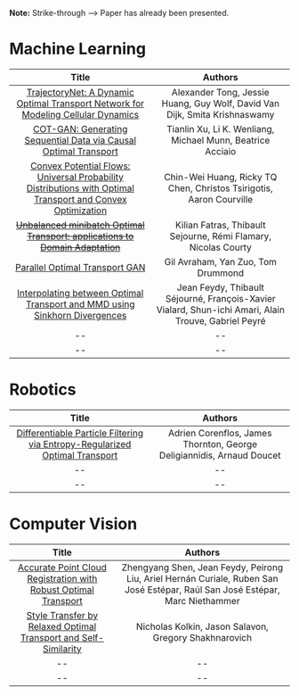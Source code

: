 **Note:** Strike-through --> Paper has already been presented.

# Machine Learning
|                                                                       Title                                                                        |                                               Authors                                                |
|:--------------------------------------------------------------------------------------------------------------------------------------------------:|:----------------------------------------------------------------------------------------------------:|
|        [TrajectoryNet: A Dynamic Optimal Transport Network for Modeling Cellular Dynamics](http://proceedings.mlr.press/v119/tong20a.html)         |              Alexander Tong, Jessie Huang, Guy Wolf, David Van Dijk, Smita Krishnaswamy              |
|                      [COT-GAN: Generating Sequential Data via Causal Optimal Transport](https://arxiv.org/pdf/2006.08571.pdf)                      |                      Tianlin Xu, Li K. Wenliang, Michael Munn, Beatrice Acciaio                      |
| [Convex Potential Flows: Universal Probability Distributions with Optimal Transport and Convex Optimization](https://arxiv.org/pdf/2012.05942.pdf) |                 Chin-Wei Huang, Ricky TQ Chen, Christos Tsirigotis, Aaron Courville                  |
|         [~~Unbalanced minibatch Optimal Transport; applications to Domain Adaptation~~](http://proceedings.mlr.press/v139/fatras21a.html)          |                    Kilian Fatras, Thibault Sejourne, Rémi Flamary, Nicolas Courty                    |
| [Parallel Optimal Transport GAN](https://openaccess.thecvf.com/content_CVPR_2019/html/Avraham_Parallel_Optimal_Transport_GAN_CVPR_2019_paper.html) |                                  Gil Avraham, Yan Zuo, Tom Drummond                                  |
|              [Interpolating between Optimal Transport and MMD using Sinkhorn Divergences](http://proceedings.mlr.press/v89/feydy19a)               | Jean Feydy, Thibault Séjourné, François-Xavier Vialard, Shun-ichi Amari, Alain Trouve, Gabriel Peyré |
|                                                                         --                                                                         |                                                  --                                                  |
|                                                                         --                                                                         |                                                  --                                                  |

# Robotics
|                                                                       Title                                                                        |                                                            Authors                                                            |
|:--------------------------------------------------------------------------------------------------------------------------------------------------:|:-----------------------------------------------------------------------------------------------------------------------------:|
|   [Differentiable Particle Filtering via Entropy-Regularized Optimal Transport](http://proceedings.mlr.press/v139/corenflos21a/corenflos21a.pdf)   |                             Adrien Corenflos, James Thornton, George Deligiannidis, Arnaud Doucet                             |
|                                                                         --                                                                         |                                                              --                                                               |
|                                                                         --                                                                         |                                                              --                                                               |

# Computer Vision
|                                                                                                        Title                                                                                                        |                                                            Authors                                                            |
|:-------------------------------------------------------------------------------------------------------------------------------------------------------------------------------------------------------------------:|:-----------------------------------------------------------------------------------------------------------------------------:|
|                                                      [Accurate Point Cloud Registration with Robust Optimal Transport](https://arxiv.org/pdf/2111.00648v1.pdf)                                                      | Zhengyang Shen, Jean Feydy, Peirong Liu, Ariel Hernán Curiale, Ruben San José Estépar, Raúl San José Estépar, Marc Niethammer |
| [Style Transfer by Relaxed Optimal Transport and Self-Similarity](https://openaccess.thecvf.com/content_CVPR_2019/html/Kolkin_Style_Transfer_by_Relaxed_Optimal_Transport_and_Self-Similarity_CVPR_2019_paper.html) |                                     Nicholas Kolkin, Jason Salavon, Gregory Shakhnarovich                                     |
|                                                                                                         --                                                                                                          |                                                              --                                                               |
  |                                                                                                         --                                                                                                          |                                                              --                                                               |
  